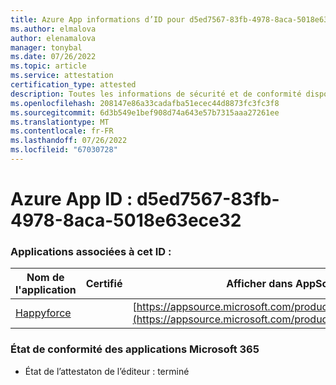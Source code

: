 ```yaml
---
title: Azure App informations d’ID pour d5ed7567-83fb-4978-8aca-5018e63ece32
ms.author: elmalova
author: elenamalova
manager: tonybal
ms.date: 07/26/2022
ms.topic: article
ms.service: attestation
certification_type: attested
description: Toutes les informations de sécurité et de conformité disponibles pour d5ed7567-83fb-4978-8aca-5018e63ece32.
ms.openlocfilehash: 208147e86a33cadafba51ecec44d8873fc3fc3f8
ms.sourcegitcommit: 6d3b549e1bef908d74a643e57b7315aaa27261ee
ms.translationtype: MT
ms.contentlocale: fr-FR
ms.lasthandoff: 07/26/2022
ms.locfileid: "67030728"
---
```

# <a name="azure-app-id-d5ed7567-83fb-4978-8aca-5018e63ece32"></a>Azure App ID : d5ed7567-83fb-4978-8aca-5018e63ece32


### <a name="apps-associated-with-this-id"></a>Applications associées à cet ID :
| **Nom de l'application** | **Certifié** | **Afficher dans AppSource** |
|--------------|---------------|-----------------------|
| [Happyforce](../forward/WA200002078.md) |  | [https://appsource.microsoft.com/product/office/WA200002078](https://appsource.microsoft.com/product/office/WA200002078) |

### <a name="microsoft-365-app-compliance-status"></a>État de conformité des applications Microsoft 365
- État de l’attestaton de l’éditeur : terminé
